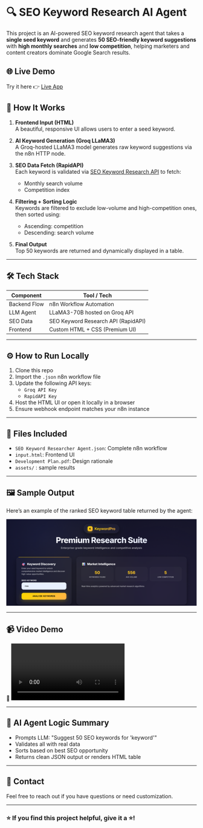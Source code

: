 # 🔍 SEO Keyword Research AI Agent

This project is an AI-powered SEO keyword research agent that takes a **single seed keyword** and generates **50 SEO-friendly keyword suggestions** with **high monthly searches** and **low competition**, helping marketers and content creators dominate Google Search results.

## 🌐 Live Demo
Try it here 👉 [Live App](http://127.0.0.1:5500/input.html)

## 🧠 How It Works

1. **Frontend Input (HTML)**  
   A beautiful, responsive UI allows users to enter a seed keyword.

2. **AI Keyword Generation (Groq LLaMA3)**  
   A Groq-hosted LLaMA3 model generates raw keyword suggestions via the n8n HTTP node.

3. **SEO Data Fetch (RapidAPI)**  
   Each keyword is validated via [SEO Keyword Research API]([https://rapidapi.com/data-buyer/api/seo-keyword-research-api/](https://rapidapi.com/chandrVB/api/seo-keyword-research-api/playground/apiendpoint_d99143f6-0625-41d2-953a-fa784ce52895)) to fetch:
   - Monthly search volume
   - Competition index

4. **Filtering + Sorting Logic**  
   Keywords are filtered to exclude low-volume and high-competition ones, then sorted using:
   - Ascending: competition
   - Descending: search volume

5. **Final Output**  
   Top 50 keywords are returned and dynamically displayed in a table.

---

## 🛠 Tech Stack

| Component       | Tool / Tech                                 |
|-----------------|----------------------------------------------|
| Backend Flow    | n8n Workflow Automation                      |
| LLM Agent       | LLaMA3-70B hosted on Groq API                |
| SEO Data        | SEO Keyword Research API (RapidAPI)          |
| Frontend        | Custom HTML + CSS (Premium UI)               |

---

## ⚙️ How to Run Locally

1. Clone this repo
2. Import the `.json` n8n workflow file
3. Update the following API keys:
   - `Groq API Key`
   - `RapidAPI Key`
4. Host the HTML UI or open it locally in a browser
5. Ensure webhook endpoint matches your n8n instance

---

## 📁 Files Included

- `SEO Keyword Researcher Agent.json`: Complete n8n workflow
- `input.html`: Frontend UI
- `Development Plan.pdf`: Design rationale
- `assets/` : sample results

---

## 🖼️ Sample Output

Here’s an example of the ranked SEO keyword table returned by the agent:

![Keyword Output Table](assets/result1.png)

---

## 📹 Video Demo

🎥 ![Keyword Output Table](assets/Demo.mp4)

---

## 🤖 AI Agent Logic Summary

- Prompts LLM: "Suggest 50 SEO keywords for 'keyword'"
- Validates all with real data
- Sorts based on best SEO opportunity
- Returns clean JSON output or renders HTML table

---

## 📩 Contact

Feel free to reach out if you have questions or need customization.

---

### ⭐ If you find this project helpful, give it a ⭐!
